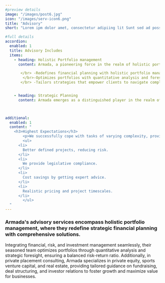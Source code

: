 ```yaml
---
#preview details
image: "/images/post6.jpg"
icon: "/images/serv-icon6.png"
title: "Advisory"
short: "Lorem ipm dolor amet, consectetur adipiing lit Sunt sed ad possimus ils magnam maores."

#full details
accordion:
  enabled: 1
  title: Advisory Includes
  items:
    - heading: Holistic Portfolio management 
      content: Armada, a pioneering force in the realm of holistic portfolio management, redefines the landscape of strategic financial planning. With an unwavering commitment to delivering comprehensive solutions, Armada seamlessly integrates financial, risk, and investment management into a unified approach. The company's seasoned team of experts employs a meticulous blend of quantitative analysis and strategic foresight to optimize and diversify portfolios, ensuring a harmonious balance between risk and return. Armada's holistic portfolio management extends beyond traditional financial metrics, taking into account individual client goals, market dynamics, and a forward-looking perspective on emerging trends. Through personalized strategies, continuous monitoring, and agile adjustments, Armada empowers clients to navigate the complexities of the financial landscape with confidence. The company's commitment to a holistic approach not only maximizes returns but also cultivates a resilient and adaptable financial ecosystem for sustained success. With Armada at the helm, clients embark on a journey of financial empowerment and strategic wealth creation.

       </br> -Redefines financial planning with holistic portfolio management
        </br>-Optimizes portfolios with quantitative analysis and foresight, ensuring a balanced risk-return ratio.
       </br> -Tailors strategies that empower clients to navigate complexities confidently


    - heading: Strategic Planning
      content: Armada emerges as a distinguished player in the realm of private placement consulting, specializing in the dynamic arenas of private equity, sports venture capital, and real estate. With an astute understanding of the intricacies inherent in these sectors, Armada provides unparalleled guidance to clients seeking strategic investments and capital placement. The company's expertise in private equity ensures that businesses receive tailored advice on fundraising, deal structuring, and investor relations, fostering growth and maximizing value. In the realm of sports venture capital, Armada brings a unique perspective, leveraging its insights into the ever-evolving sports industry to identify and capitalize on investment opportunities. Additionally, in the realm of real estate, Armada navigates the complexities of property investment, development, and management, guiding clients toward lucrative ventures. Armada's commitment to excellence and client-centric approach positions it as a trusted partner for those looking to navigate the intricate landscape of private placement in these high-stakes industries, ensuring strategic success and sustainable growth.

   

additional:
  enabled: 1
  content: "
    <h3>Highest Expectations</h3>
		<p>We successfully cope with tasks of varying complexity, provide longterm guarantees and regularly master new technologies. Our portfolio includes <span style='text-decoration: underline;'>dozens of successfully</span> completed projects of houses of different stores, with high–quality finishes and good repairs.</p>
		<ul>
      <li>
        Better defined projects, reducing risk.
      </li>
      <li>
        We provide legislative compliance.
      </li>
      <li>
        Cost savings by getting expert advice.
      </li>
      <li>
        Realistic pricing and project timescales.
      </li>
		</ul>
  "
---
```


### Armada's advisory services encompass holistic portfolio management, where they redefine strategic financial planning with comprehensive solutions.

Integrating financial, risk, and investment management seamlessly, their seasoned team optimizes portfolios through quantitative analysis and strategic foresight, ensuring a balanced risk-return ratio. Additionally, in private placement consulting, Armada specializes in private equity, sports venture capital, and real estate, providing tailored guidance on fundraising, deal structuring, and investor relations to foster growth and maximize value for businesses.

